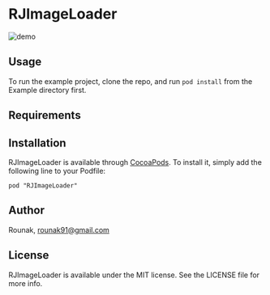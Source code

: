 # RJImageLoader

 ![demo](https://raw.githubusercontent.com/rounak/RJImageLoader/master/out6.gif)

## Usage

To run the example project, clone the repo, and run `pod install` from the Example directory first.

## Requirements

## Installation

RJImageLoader is available through [CocoaPods](http://cocoapods.org). To install
it, simply add the following line to your Podfile:

    pod "RJImageLoader"

## Author

Rounak, rounak91@gmail.com

## License

RJImageLoader is available under the MIT license. See the LICENSE file for more info.

